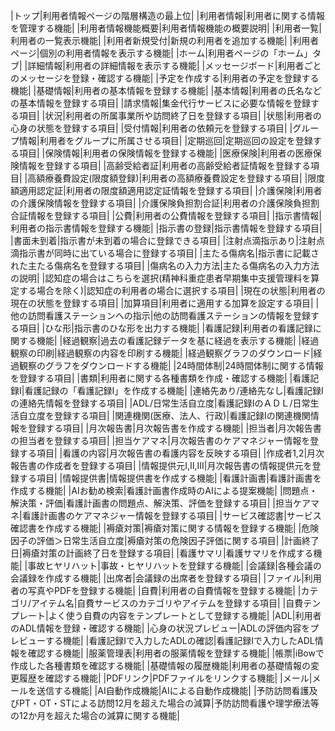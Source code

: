 
|トップ|利用者情報ページの階層構造の最上位|
|利用者情報|利用者に関する情報を管理する機能|
|利用者情報機能概要|利用者情報機能の概要説明|
|利用者一覧|利用者の一覧表示機能|
|利用者新規受付|新規の利用者を追加する機能|
|利用者ページ|個別の利用者情報を表示する機能|
|ホーム|利用者ページの「ホーム」タブ|
|詳細情報|利用者の詳細情報を表示する機能|
|メッセージボード|利用者ごとのメッセージを登録・確認する機能|
|予定を作成する|利用者の予定を登録する機能|
|基礎情報|利用者の基本情報を登録する機能|
|基本情報|利用者の氏名などの基本情報を登録する項目|
|請求情報|集金代行サービスに必要な情報を登録する項目|
|状況|利用者の所属事業所や訪問終了日を登録する項目|
|状態|利用者の心身の状態を登録する項目|
|受付情報|利用者の依頼元を登録する項目|
|グループ情報|利用者をグループに所属させる項目|
|定期巡回|定期巡回の設定を登録する項目|
|保険情報|利用者の保険情報を登録する機能|
|医療保険|利用者の医療保険情報を登録する項目|
|高齢受給者証|利用者の高齢受給者証情報を登録する項目|
|高額療養費設定(限度額登録)|利用者の高額療養費設定を登録する項目|
|限度額適用認定証|利用者の限度額適用認定証情報を登録する項目|
|介護保険|利用者の介護保険情報を登録する項目|
|介護保険負担割合証|利用者の介護保険負担割合証情報を登録する項目|
|公費|利用者の公費情報を登録する項目|
|指示書情報|利用者の指示書情報を登録する機能|
|指示書の登録|指示書情報を登録する項目|
|書面未到着|指示書が未到着の場合に登録できる項目|
|注射点滴指示あり|注射点滴指示書が同時に出ている場合に登録する項目|
|主たる傷病名|指示書に記載された主たる傷病名を登録する項目|
|傷病名の入力方法|主たる傷病名の入力方法の説明|
|認知症の場合はこちらを選択(精神科重症患者早期集中支援管理料を算定する場合を除く)|認知症の利用者の場合に選択する項目|
|現在の状態|利用者の現在の状態を登録する項目|
|加算項目|利用者に適用する加算を設定する項目|
|他の訪問看護ステーションへの指示|他の訪問看護ステーションの情報を登録する項目|
|ひな形|指示書のひな形を出力する機能|
|看護記録|利用者の看護記録に関する機能|
|経過観察|過去の看護記録データを基に経過を表示する機能|
|経過観察の印刷|経過観察の内容を印刷する機能|
|経過観察グラフのダウンロード|経過観察のグラフをダウンロードする機能|
|24時間体制|24時間体制に関する情報を登録する項目|
|書類|利用者に関する各種書類を作成・確認する機能|
|看護記録Ⅰ|看護記録の「看護記録Ⅰ」を作成する機能|
|連絡先あり/連絡先なし|看護記録Ⅰの連絡先情報を登録する項目|
|ADL/日常生活自立度|看護記録ⅠのＡＤＬ/日常生活自立度を登録する項目|
|関連機関(医療、法人、行政)|看護記録Ⅰの関連機関情報を登録する項目|
|月次報告書|月次報告書を作成する機能|
|担当者|月次報告書の担当者を登録する項目|
|担当ケアマネ|月次報告書のケアマネジャー情報を登録する項目|
|看護の内容|月次報告書の看護内容を反映する項目|
|作成者1,2|月次報告書の作成者を登録する項目|
|情報提供元Ⅰ,Ⅱ,Ⅲ|月次報告書の情報提供元を登録する項目|
|情報提供書|情報提供書を作成する機能|
|看護計画書|看護計画書を作成する機能|
|AIお勧め検索|看護計画書作成時のAIによる提案機能|
|問題点・解決策・評価|看護計画書の問題点、解決策、評価を登録する項目|
|担当ケアマネ|看護計画書のケアマネジャー情報を登録する項目|
|サービス確認書|サービス確認書を作成する機能|
|褥瘡対策|褥瘡対策に関する情報を登録する機能|
|危険因子の評価＞日常生活自立度|褥瘡対策の危険因子評価に関する項目|
|計画終了日|褥瘡対策の計画終了日を登録する項目|
|看護サマリ|看護サマリを作成する機能|
|事故ヒヤリハット|事故・ヒヤリハットを登録する機能|
|会議録|各種会議の会議録を作成する機能|
|出席者|会議録の出席者を登録する項目|
|ファイル|利用者の写真やPDFを登録する機能|
|自費|利用者の自費情報を登録する機能|
|カテゴリ/アイテム名|自費サービスのカテゴリやアイテムを登録する項目|
|自費テンプレート|よく使う自費の内容をテンプレートとして登録する機能|
|ADL|利用者のADL情報を登録・確認する機能|
|心身の状況プレビュー|ADLの評価内容をプレビューする機能|
|看護記録Ⅰで入力したADLの確認|看護記録Ⅰで入力したADL情報を確認する機能|
|服薬管理表|利用者の服薬情報を登録する機能|
|帳票|iBowで作成した各種書類を確認する機能|
|基礎情報の履歴機能|利用者の基礎情報の変更履歴を確認する機能|
|PDFリンク|PDFファイルをリンクする機能|
|メール|メールを送信する機能|
|AI自動作成機能|AIによる自動作成機能|
|予防訪問看護及びPT・OT・STによる訪問12月を超えた場合の減算|予防訪問看護や理学療法等の12か月を超えた場合の減算に関する機能|